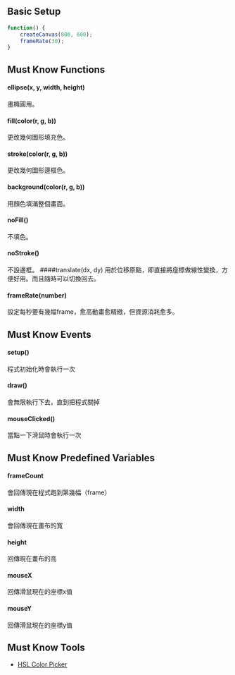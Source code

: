 ## Basic Setup ##
```js
function() {
	createCanvas(800, 600);
	frameRate(30);
}
```

## Must Know Functions ##

#### ellipse(x, y, width, height)
畫橢圓用。
#### fill(color(r, g, b))
更改幾何圖形填充色。
#### stroke(color(r, g, b))
更改幾何圖形邊框色。
#### background(color(r, g, b))
用顏色填滿整個畫面。
#### noFill() 
不填色。
#### noStroke() 
不設邊框。
####translate(dx, dy) 
用於位移原點，即直接將座標做線性變換，方便好用。而且隨時可以切換回去。
#### frameRate(number)
設定每秒要有幾幅frame，愈高動畫愈精緻，但資源消耗愈多。

## Must Know Events

#### setup()
程式初始化時會執行一次

#### draw()
會無限執行下去，直到把程式關掉

#### mouseClicked()
當點一下滑鼠時會執行一次

## Must Know Predefined Variables

#### frameCount
會回傳現在程式跑到第幾幅（frame）

#### width
會回傳現在畫布的寬

#### height
回傳現在畫布的高

#### mouseX
回傳滑鼠現在的座標x值

#### mouseY
回傳滑鼠現在的座標y值

## Must Know Tools ##

-	[HSL Color Picker](http://hslpicker.com/)